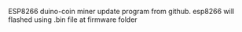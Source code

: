 ESP8266 duino-coin miner update program from github. esp8266 will flashed using .bin file at firmware folder